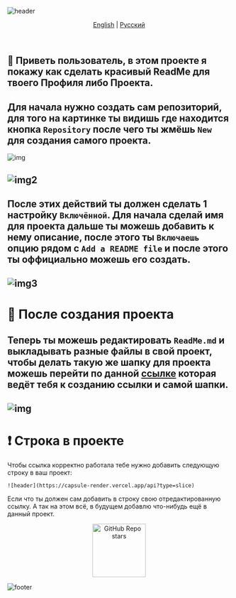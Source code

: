 ![header](https://capsule-render.vercel.app/api?type=waving&height=200&color=A3DCBE&text=BetterReadme&section=header&fontSize=40&desc=Для%20вашего%20Профиля%20либо%20Проекта&fontAlign=50&fontAlignY=40&descAlignY=50&descAlign=51&animation=twinkling&descSize=15)
<p align="center"> 
  <a href="README.md">English</a> 
  |
  <a href="/docs/README_ru.md">Русский</a> 
</p>
<br/>

## 📜 Приветь пользователь, в этом проекте я покажу как сделать красивый ReadMe для твоего Профиля либо Проекта.
Для начала нужно создать сам репозиторий, для того на картинке ты видишь где находится кнопка `Repository` после чего ты жмёшь `New` для создания самого проекта.
-----
![img](https://github.com/user-attachments/assets/da935582-a017-4d77-b52c-b80d8ea3ebb1)

![img2](https://github.com/user-attachments/assets/0b41b6d9-8cb6-4109-9a18-e36f49e77749)
-----
После этих действий ты должен сделать 1 настройку `Включённой`. Для начала сделай имя для проекта дальше ты можешь добавить к нему описание, после этого ты `Включаешь` опцию рядом с `Add a README file` и после этого ты оффициально можешь его создать.
-----
![img3](https://github.com/user-attachments/assets/562ba7e6-79b2-404c-aeff-80e12b9344ca)
-----
# 📕 После создания проекта
Теперь ты можешь редактировать `ReadMe.md` и выкладывать разные файлы в свой проект, чтобы делать такую же шапку для проекта можешь перейти по данной [ссылке](https://capsule-render.vercel.app/) которая ведёт тебя к созданию ссылки и самой шапки.
-----
![img](https://github.com/user-attachments/assets/8f00577d-68a4-4a84-86bd-06cc387149d8)
-----
# ❗ Строка в проекте
Чтобы ссылка корректно работала тебе нужно добавить следующую строку в ваш проект:
```
![header](https://capsule-render.vercel.app/api?type=slice)
```
Если что ты должен сам добавить в строку свою отредактированную ссылку. А так на этом всё, в будущем добавлю что-нибудь ещё в данный проект.
<p align="center">
    <img alt="GitHub Repo stars" src="https://img.shields.io/github/stars/BelkasPro/BetterReadme?style=for-the-badge&label=Stars" width="120">
</p>

![footer](https://capsule-render.vercel.app/api?type=waving&height=100&color=A3DCBE&section=footer)
